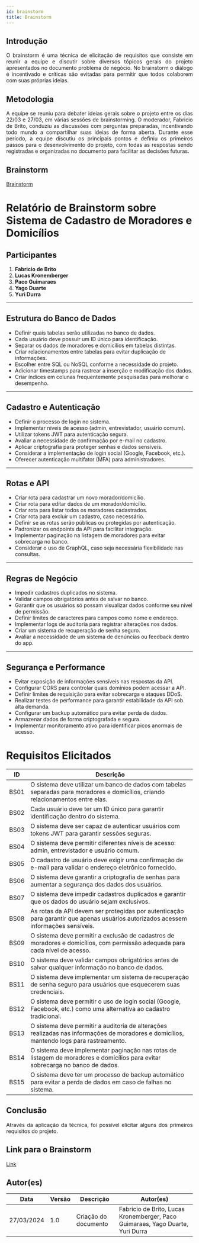 ```yaml
---
id: brainstorm
title: Brainstorm
---
```

 
## Introdução
<p align = "justify">
O brainstorm é uma técnica de elicitação de requisitos que consiste em reunir a equipe e discutir sobre diversos tópicos gerais do projeto apresentados no documento problema de negócio. No brainstorm o diálogo é incentivado e críticas são evitadas para permitir que todos colaborem com suas próprias ideias.
</p>
 
## Metodologia
<p align = "justify">
A equipe se reuniu para debater ideias gerais sobre o projeto entre os dias 22/03 e 27/03, em várias sessões de brainstorming. O moderador, Fabricio de Brito, conduziu as discussões com perguntas preparadas, incentivando todo mundo a compartilhar suas ideias de forma aberta. Durante esse período, a equipe discutiu os principais pontos e definiu os primeiros passos para o desenvolvimento do projeto, com todas as respostas sendo registradas e organizadas no documento para facilitar as decisões futuras.
</p>
 
## Brainstorm
 
 [Brainstorm](../base/Brainstorm.png)
 
# Relatório de Brainstorm sobre Sistema de Cadastro de Moradores e Domicílios

## Participantes

1. **Fabricio de Brito**
2. **Lucas Kronemberger**
3. **Paco Guimaraes**
4. **Yago Duarte**
5. **Yuri Durra**

---

## Estrutura do Banco de Dados
- Definir quais tabelas serão utilizadas no banco de dados.
- Cada usuário deve possuir um ID único para identificação.
- Separar os dados de moradores e domicílios em tabelas distintas.
- Criar relacionamentos entre tabelas para evitar duplicação de informações.
- Escolher entre SQL ou NoSQL conforme a necessidade do projeto.
- Adicionar timestamps para rastrear a inserção e modificação dos dados.
- Criar índices em colunas frequentemente pesquisadas para melhorar o desempenho.

---

## Cadastro e Autenticação
- Definir o processo de login no sistema.
- Implementar níveis de acesso (admin, entrevistador, usuário comum).
- Utilizar tokens JWT para autenticação segura.
- Avaliar a necessidade de confirmação por e-mail no cadastro.
- Aplicar criptografia para proteger senhas e dados sensíveis.
- Considerar a implementação de login social (Google, Facebook, etc.).
- Oferecer autenticação multifator (MFA) para administradores.

---

## Rotas e API
- Criar rota para cadastrar um novo morador/domicílio.
- Criar rota para editar dados de um morador/domicílio.
- Criar rota para listar todos os moradores cadastrados.
- Criar rota para excluir um cadastro, caso necessário.
- Definir se as rotas serão públicas ou protegidas por autenticação.
- Padronizar os endpoints da API para facilitar integração.
- Implementar paginação na listagem de moradores para evitar sobrecarga no banco.
- Considerar o uso de GraphQL, caso seja necessária flexibilidade nas consultas.

---

## Regras de Negócio
- Impedir cadastros duplicados no sistema.
- Validar campos obrigatórios antes de salvar no banco.
- Garantir que os usuários só possam visualizar dados conforme seu nível de permissão.
- Definir limites de caracteres para campos como nome e endereço.
- Implementar logs de auditoria para registrar alterações nos dados.
- Criar um sistema de recuperação de senha seguro.
- Avaliar a necessidade de um sistema de denúncias ou feedback dentro do app.

---

## Segurança e Performance
- Evitar exposição de informações sensíveis nas respostas da API.
- Configurar CORS para controlar quais domínios podem acessar a API.
- Definir limites de requisição para evitar sobrecarga e ataques DDoS.
- Realizar testes de performance para garantir estabilidade da API sob alta demanda.
- Configurar um backup automático para evitar perda de dados.
- Armazenar dados de forma criptografada e segura.
- Implementar monitoramento ativo para identificar picos anormais de acesso.

 
# Requisitos Elicitados

| ID  | Descrição                                                                                                                                   |
|-----|---------------------------------------------------------------------------------------------------------------------------------------------|
| BS01 | O sistema deve utilizar um banco de dados com tabelas separadas para moradores e domicílios, criando relacionamentos entre elas.            |
| BS02 | Cada usuário deve ter um ID único para garantir identificação dentro do sistema.                                                            |
| BS03 | O sistema deve ser capaz de autenticar usuários com tokens JWT para garantir sessões seguras.                                                |
| BS04 | O sistema deve permitir diferentes níveis de acesso: admin, entrevistador e usuário comum.                                                  |
| BS05 | O cadastro de usuário deve exigir uma confirmação de e-mail para validar o endereço eletrônico fornecido.                                   |
| BS06 | O sistema deve garantir a criptografia de senhas para aumentar a segurança dos dados dos usuários.                                           |
| BS07 | O sistema deve impedir cadastros duplicados e garantir que os dados do usuário sejam exclusivos.                                             |
| BS08 | As rotas da API devem ser protegidas por autenticação para garantir que apenas usuários autorizados acessem informações sensíveis.         |
| BS09 | O sistema deve permitir a exclusão de cadastros de moradores e domicílios, com permissão adequada para cada nível de acesso.                |
| BS10 | O sistema deve validar campos obrigatórios antes de salvar qualquer informação no banco de dados.                                           |
| BS11 | O sistema deve implementar um sistema de recuperação de senha seguro para usuários que esquecerem suas credenciais.                          |
| BS12 | O sistema deve permitir o uso de login social (Google, Facebook, etc.) como uma alternativa ao cadastro tradicional.                        |
| BS13 | O sistema deve permitir a auditoria de alterações realizadas nas informações de moradores e domicílios, mantendo logs para rastreamento.      |
| BS14 | O sistema deve implementar paginação nas rotas de listagem de moradores e domicílios para evitar sobrecarga no banco de dados.                |
| BS15 | O sistema deve ter um processo de backup automático para evitar a perda de dados em caso de falhas no sistema.                               |

 
## Conclusão
<p align = "justify">
Através da aplicação da técnica, foi possível elicitar alguns dos primeiros requisitos do projeto.
</p>

## Link para o Brainstorm

[Link](https://miro.com/app/board/uXjVIKUlWyc=/?share_link_id=976526253846)

 
## Autor(es)
| Data | Versão | Descrição | Autor(es) |
| -- | -- | -- | -- |
| 27/03/2024 | 1.0 | Criação do documento | Fabricio de Brito, Lucas Kronemberger, Paco Guimaraes, Yago Duarte, Yuri Durra |
